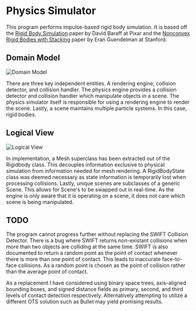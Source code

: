 # Physics Simulator
This program performs impulse-based rigid body simulation. It is based off the [Rigid Body Simulation](http://www.pixar.com/companyinfo/research/pbm2001/pdf/notesg.pdf) paper by David Baraff at Pixar and the [Nonconvex Rigid Bodies with Stacking](http://graphics.stanford.edu/papers/rigid_bodies-sig03/) paper by Eran Guendelman at Stanford.

## Domain Model

![Domain Model](http://i390.photobucket.com/albums/oo349/thebirdislost54/physDomain03_zpshy81asa0.png~original)

There are three key independent entities. A rendering engine, collision detector, and collision handler. 
The physics engine provides a collision detector and collision handler which manipulate objects in a scene.
The physics simulator itself is responsible for using a rendering engine to render the scene.
Lastly, a scene maintains multiple particle systems. In this case, rigid bodies.

## Logical View

![Logical View](http://i390.photobucket.com/albums/oo349/thebirdislost54/physLogical02_zpsrxkgc9tv.png~original)

In implementation, a Mesh superclass has been extracted out of the Rigidbody class. 
This decouples information exclusive to physical simulation from information needed for mesh rendering.
A RigidBodyState class was deemed necessary as state information is temporarily lost when processing collisions.
Lastly, unique scenes are subclasses of a generic Scene. This allows for Scene's to be swapped out in real-time.
As the engine is only aware that it is operating on a scene, it does not care which scene is being manipulated.

## TODO

The program cannot progress further without replacing the SWIFT Collision Detector. 
There is a bug where SWIFT returns non-existant collisions when more than two objects are colliding at the same time.
SWIFT is also documented to return a random point as the point of contact whenever there is more than one point of contact.
This leads to inaccurate face-to-face collisions. As a random point is chosen as the point of collision rather than the average point of contact.

As a replacement I have considered using binary space trees, axis-aligned bounding boxes, and signed distance fields as primary, second, and third levels of contact detection respectively. Alternatively attempting to utilize a different OTS solution such as Bullet may yield promising results.

